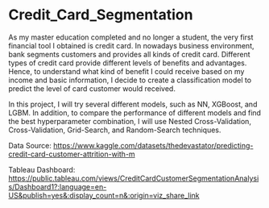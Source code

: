 # Credit_Card_Segmentation

As my master education completed and no longer a student, the very first financial tool I obtained is credit card. In nowadays business environment, bank segments customers and provides all kinds of credit card. Different types of credit card provide different levels of benefits and advantages. Hence, to understand what kind of benefit I could receive based on my income and basic information, I decide to create a classification model to predict the level of card customer would received.  
     
In this project, I will try several different models, such as NN, XGBoost, and LGBM. In addition, to compare the performance of different models and find the best hyperparameter combination, I will use Nested Cross-Validation, Cross-Validation, Grid-Search, and Random-Search techniques.

Data Source: https://www.kaggle.com/datasets/thedevastator/predicting-credit-card-customer-attrition-with-m

Tableau Dashboard: https://public.tableau.com/views/CreditCardCustomerSegmentationAnalysis/Dashboard1?:language=en-US&publish=yes&:display_count=n&:origin=viz_share_link

